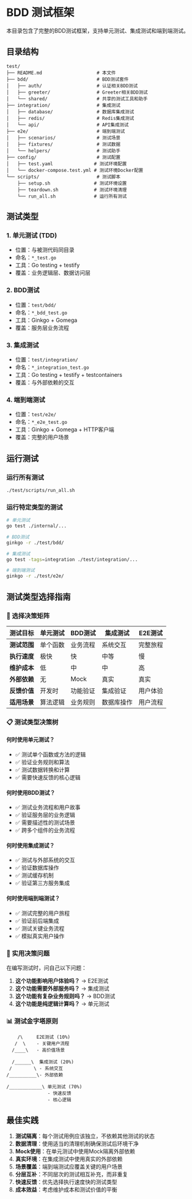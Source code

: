 # BDD 测试框架

本目录包含了完整的BDD测试框架，支持单元测试、集成测试和端到端测试。

## 目录结构

```
test/
├── README.md                    # 本文件
├── bdd/                         # BDD测试套件
│   ├── auth/                    # 认证相关BDD测试
│   ├── greeter/                 # Greeter相关BDD测试
│   └── shared/                  # 共享的测试工具和助手
├── integration/                 # 集成测试
│   ├── database/                # 数据库集成测试
│   ├── redis/                   # Redis集成测试
│   └── api/                     # API集成测试
├── e2e/                         # 端到端测试
│   ├── scenarios/               # 测试场景
│   ├── fixtures/                # 测试数据
│   └── helpers/                 # 测试助手
├── config/                      # 测试配置
│   ├── test.yaml               # 测试环境配置
│   └── docker-compose.test.yml # 测试环境Docker配置
└── scripts/                     # 测试脚本
    ├── setup.sh                # 测试环境设置
    ├── teardown.sh             # 测试环境清理
    └── run_all.sh              # 运行所有测试
```

## 测试类型

### 1. 单元测试 (TDD)
- 位置：与被测代码同目录
- 命名：`*_test.go`
- 工具：Go testing + testify
- 覆盖：业务逻辑层、数据访问层

### 2. BDD测试
- 位置：`test/bdd/`
- 命名：`*_bdd_test.go`
- 工具：Ginkgo + Gomega
- 覆盖：服务层业务流程

### 3. 集成测试
- 位置：`test/integration/`
- 命名：`*_integration_test.go`
- 工具：Go testing + testify + testcontainers
- 覆盖：与外部依赖的交互

### 4. 端到端测试
- 位置：`test/e2e/`
- 命名：`*_e2e_test.go`
- 工具：Ginkgo + Gomega + HTTP客户端
- 覆盖：完整的用户场景

## 运行测试

### 运行所有测试
```bash
./test/scripts/run_all.sh
```

### 运行特定类型的测试
```bash
# 单元测试
go test ./internal/...

# BDD测试
ginkgo -r ./test/bdd/

# 集成测试
go test -tags=integration ./test/integration/...

# 端到端测试
ginkgo -r ./test/e2e/
```

## 测试类型选择指南

### 🎯 选择决策矩阵

| 测试目标 | 单元测试 | BDD测试 | 集成测试 | E2E测试 |
|---------|---------|---------|----------|----------|
| **测试范围** | 单个函数 | 业务流程 | 系统交互 | 完整旅程 |
| **执行速度** | 极快 | 快 | 中等 | 慢 |
| **维护成本** | 低 | 中 | 中 | 高 |
| **外部依赖** | 无 | Mock | 真实 | 真实 |
| **反馈价值** | 开发时 | 功能验证 | 集成验证 | 用户体验 |
| **适用场景** | 算法逻辑 | 业务规则 | 数据库操作 | 用户流程 |

### 📋 测试类型决策树

#### 何时使用单元测试？
- ✅ 测试单个函数或方法的逻辑
- ✅ 验证业务规则和算法
- ✅ 测试数据转换和计算
- ✅ 需要快速反馈的核心逻辑

#### 何时使用BDD测试？
- ✅ 测试业务流程和用户故事
- ✅ 验证服务层的业务逻辑
- ✅ 需要描述性的测试场景
- ✅ 跨多个组件的业务流程

#### 何时使用集成测试？
- ✅ 测试与外部系统的交互
- ✅ 验证数据库操作
- ✅ 测试缓存机制
- ✅ 验证第三方服务集成

#### 何时使用端到端测试？
- ✅ 测试完整的用户旅程
- ✅ 验证前后端集成
- ✅ 测试关键业务流程
- ✅ 模拟真实用户操作

### 🚀 实用决策问题

在编写测试时，问自己以下问题：

1. **这个功能影响用户体验吗？** → E2E测试
2. **这个功能需要外部服务吗？** → 集成测试
3. **这个功能有复杂业务规则吗？** → BDD测试
4. **这个功能是纯逻辑计算吗？** → 单元测试

### 📊 测试金字塔原则

```
    /\     E2E测试 (10%)
   /  \    - 关键用户流程
  /____\   - 高价值场景
 
  /______\  集成测试 (20%)
 /        \ - 系统交互
/__________\- 外部依赖

/____________\ 单元测试 (70%)
               - 快速反馈
               - 核心逻辑
```

## 最佳实践

1. **测试隔离**：每个测试用例应该独立，不依赖其他测试的状态
2. **数据清理**：使用适当的清理机制确保测试后环境干净
3. **Mock使用**：在单元测试中使用Mock隔离外部依赖
4. **真实环境**：在集成测试中使用真实的外部依赖
5. **场景覆盖**：端到端测试应覆盖关键的用户场景
6. **分层互补**：不同层次的测试相互补充，而非重复
7. **快速反馈**：优先选择执行速度快的测试类型
8. **成本效益**：考虑维护成本和测试价值的平衡